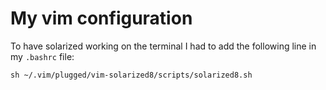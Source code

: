 # My vim configuration

To have solarized working on the terminal I had to add the following 
line in my `.bashrc` file:

	sh ~/.vim/plugged/vim-solarized8/scripts/solarized8.sh
